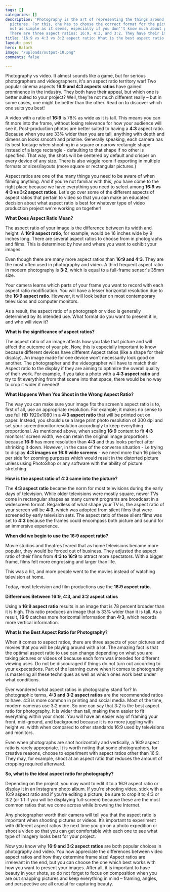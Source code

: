 ```yaml
---
tags: []
categories: []
description: 'Photography is the art of representing the things around us through
  pictures. For this, one has to choose the correct format for the picture. It is
  not as simple as it seems, especially if you don''t know much about photography.
  There are three aspect ratios: 16:9, 4:3, and 3:2. They have their importance.'
title: '16:9 vs 4:3 vs 3:2 aspect ratio: What is the best aspect ratio for photography?'
layout: post
hero: Balark
image: "/uploads/output-10.png"
comments: false

---
```

Photography vs video. It almost sounds like a game, but for serious photographers and videographers, it's an aspect ratio territory war! Two popular cinema aspects **16:9 and 4:3 aspects ratios** have gained prominence in the industry. They both have their appeal, but which one is better suited to your project? Well, they're not much different really – but in some cases, one might be better than the other. Read on to discover which one suits you best!

A video with a ratio of **16:9** is 78% as wide as it is tall. This means you can fit more into the frame, without losing relevance for how your audience will see it. Post-production photos are better suited to having a **4:3** aspect ratio. Because when you are 33% wider than you are tall, anything with depth and dimension looks smooth and pristine. Generally speaking, each camera has its best footage when shooting in a square or narrow rectangle shape instead of a large rectangle - defaulting to that shape if no other is specified. That way, the shots will be centered by default and crisper on every device of any size. There is also wiggle room if exporting in multiple formats or sizes/layouts (more square or rectangular pictures.)

Aspect ratios are one of the many things you need to be aware of when filming anything. And if you're not familiar with this, you have come to the right place because we have everything you need to select among **16:9 vs 4:3 vs 3:2 aspect ratios.** Let's go over some of the different aspects of aspect ratios that pertain to video so that you can make an educated decision about what aspect ratio is best for whatever type of video production project we're working on together!

**What Does Aspect Ratio Mean?**

The aspect ratio of your image is the difference between its width and height. A **16:9 aspect ratio**, for example, would be 16 inches wide by 9 inches long. There are several aspect ratios to choose from in photographs and films. This is determined by how and where you want to exhibit your images.

Even though there are many more aspect ratios than **16:9 and 4:3**. They are the most often used in photography and video. A third frequent aspect ratio in modern photography is **3:2**, which is equal to a full-frame sensor's 35mm size.

Your camera learns which parts of your frame you want to record with each aspect ratio modification. You will have a lesser horizontal resolution due to the **16:9 aspect ratio**. However, it will look better on most contemporary televisions and computer monitors.

As a result, the aspect ratio of a photograph or video is generally determined by its intended use. What format do you want to present it in, and who will view it?

**What is the significance of aspect ratios?**

The aspect ratio of an image affects how you take that picture and will affect the outcome of your pic. Now, this is especially important to know because different devices have different Aspect ratios (like a shape for their display). An image made for one device won’t necessarily look good on another. The photographer and the videographer will have to match their Aspect ratio to the display if they are aiming to optimize the overall quality of their work. For example, if you take a photo with a **4:3 aspect ratio** and try to fit everything from that scene into that space, there would be no way to crop it wider if needed!

**What Happens When You Shoot in the Wrong Aspect Ratio?**

The way you can make sure your image fits the screen's aspect ratio is to, first of all, use an appropriate resolution. For example, it makes no sense to use full HD 1920x1080 in a **4:3 aspect ratio** that will be printed out on paper. Instead, you should use a large print photo resolution of 300 dpi and set your screen/monitor resolution accordingly to keep everything proportional. As mentioned above, when scaling **16:9** content to fit **4:3** monitors' screen width, we can retain the original image proportions because **16:9** has more resolution than **4:3** and thus looks perfect after shrinking it down. However, in the case of the converse situation - i.e trying to display **4:3 images on 16:9 wide screens** - we need more than 16 pixels per side for zooming purposes which would result in the distorted picture unless using PhotoShop or any software with the ability of picture stretching.

**How is the aspect ratio of 4:3 came into the picture?**

The **4:3 aspect ratio** became the norm for most televisions during the early days of television. While older televisions were mostly square, newer TVs come in rectangular shapes as many current programs are broadcast in a widescreen format. Regardless of what shape your TV is, the aspect ratio of your screen will be **4:3**, which was adopted from silent films that were screened by early television sets. The aspect ratio of these silent films was set to **4:3** because the frames could encompass both picture and sound for an immersive experience.

**When did we begin to use the 16:9 aspect ratio?**

Movie studios and theatres feared that as home televisions became more popular, they would be forced out of business. They adjusted the aspect ratio of their films from **4:3 to 16:9** to attract more spectators. With a bigger frame, films felt more engrossing and larger than life.

This was a hit, and more people went to the movies instead of watching television at home.

Today, most television and film productions use the **16:9 aspect ratio**.

**Differences Between 16:9, 4:3, and 3:2 aspect ratios**

Using a **16:9 aspect ratio** results in an image that is 78 percent broader than it is high. This ratio produces an image that is 33% wider than it is tall. As a result, **16:9** catches more horizontal information than **4:3**, which records more vertical information.

**What Is the Best Aspect Ratio for Photography?**

When it comes to aspect ratios, there are three aspects of your pictures and movies that you will be playing around with a lot. The amazing fact is that the optimal aspect ratio to use can change depending on what you are taking pictures or videos of because each form was intended for different viewing uses. Do not be discouraged if things do not turn out according to your expectations. Part of the learning curve when it comes to photography is mastering all these techniques as well as which ones work best under what conditions.

Ever wondered what aspect ratios in photography stand for? In photographic terms, **4:3 and 3:2 aspect ratios** are the recommended ratios to have. 4:3 is more common in printing and social media. Most of the time, modern cameras use 3:2 more. So one can say that 3:2 is the best aspect ratio for photography. It is wider than tall, making them easier to fit everything within your shots. You will have an easier way of framing your front, mid-ground, and background because it is no more juggling with height vs. width when compared to other standards 16:9 used by televisions and monitors.

Even when photographs are shot horizontally and vertically, a 16:9 aspect ratio is rarely appropriate. It is worth noting that some photographers, for creative reasons, choose to experiment with aspect ratios other than 16:9. They may, for example, shoot at an aspect ratio that reduces the amount of cropping required afterward.

**So, what is the ideal aspect ratio for photography?**

Depending on the project, you may want to edit it to a 16:9 aspect ratio or display it in an Instagram photo album. If you're shooting video, stick with a 16:9 aspect ratio and if you're editing a picture, be sure to crop it to 4:3 or 3:2 (or 1:1 if you will be displaying full-screen) because these are the most common ratios that we come across while browsing the Internet.

Any photographer worth their camera will tell you that the aspect ratio is important when shooting pictures or videos. It’s important to experiment with different aspect ratios the next time you go on a photo expedition or shoot a video so that you can get comfortable with each one to see what type of imagery looks best for your project.

Now you know why **16:9 and 3:2 aspect ratios** are both popular choices in photography and video. You now appreciate the differences between video aspect ratios and how they determine frame size! Aspect ratios are irrelevant in the end, but you can choose the one which best works with how you want to present your images. After all, it is important to have beauty in your shots, so do not forget to focus on composition when you are out snapping pictures and keep everything in mind – framing, angles, and perspective are all crucial for capturing beauty.